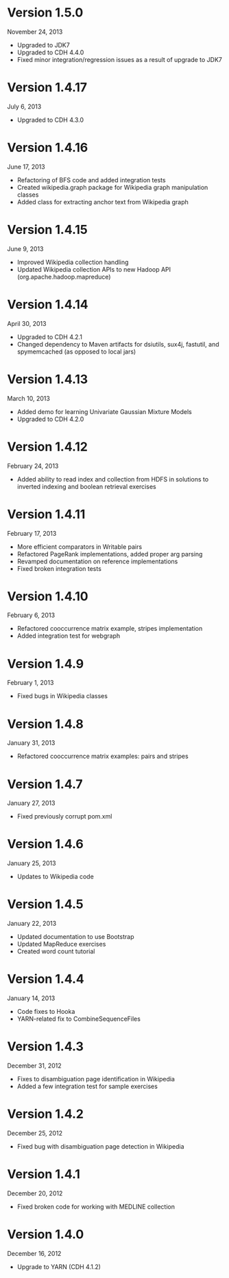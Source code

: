 Version 1.5.0
=============
November 24, 2013

+ Upgraded to JDK7
+ Upgraded to CDH 4.4.0
+ Fixed minor integration/regression issues as a result of upgrade to JDK7

Version 1.4.17
==============
July 6, 2013

+ Upgraded to CDH 4.3.0

Version 1.4.16
==============
June 17, 2013

+ Refactoring of BFS code and added integration tests
+ Created wikipedia.graph package for Wikipedia graph manipulation classes
+ Added class for extracting anchor text from Wikipedia graph

Version 1.4.15
==============
June 9, 2013

+ Improved Wikipedia collection handling
+ Updated Wikipedia collection APIs to new Hadoop API (org.apache.hadoop.mapreduce)

Version 1.4.14
==============
April 30, 2013

+ Upgraded to CDH 4.2.1
+ Changed dependency to Maven artifacts for dsiutils, sux4j, fastutil, and spymemcached (as opposed to local jars)

Version 1.4.13
==============
March 10, 2013

+ Added demo for learning Univariate Gaussian Mixture Models
+ Upgraded to CDH 4.2.0

Version 1.4.12
==============
February 24, 2013

+ Added ability to read index and collection from HDFS in solutions to inverted indexing and boolean retrieval exercises

Version 1.4.11
==============
February 17, 2013

+ More efficient comparators in Writable pairs
+ Refactored PageRank implementations, added proper arg parsing
+ Revamped documentation on reference implementations
+ Fixed broken integration tests

Version 1.4.10
==============
February 6, 2013

+ Refactored cooccurrence matrix example, stripes implementation
+ Added integration test for webgraph

Version 1.4.9
=============
February 1, 2013

+ Fixed bugs in Wikipedia classes

Version 1.4.8
=============
January 31, 2013

+ Refactored cooccurrence matrix examples: pairs and stripes

Version 1.4.7
=============
January 27, 2013

+ Fixed previously corrupt pom.xml

Version 1.4.6
=============
January 25, 2013

+ Updates to Wikipedia code

Version 1.4.5
=============
January 22, 2013

+ Updated documentation to use Bootstrap
+ Updated MapReduce exercises
+ Created word count tutorial

Version 1.4.4
=============
January 14, 2013

+ Code fixes to Hooka
+ YARN-related fix to CombineSequenceFiles

Version 1.4.3
=============
December 31, 2012

+ Fixes to disambiguation page identification in Wikipedia
+ Added a few integration test for sample exercises

Version 1.4.2
=============
December 25, 2012

+ Fixed bug with disambiguation page detection in Wikipedia

Version 1.4.1
=============
December 20, 2012

+ Fixed broken code for working with MEDLINE collection

Version 1.4.0
=============
December 16, 2012

+ Upgrade to YARN (CDH 4.1.2)

